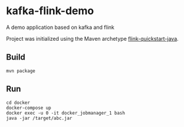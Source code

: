 # kafka-flink-demo
A demo application based on kafka and flink

Project was initialized using the Maven archetype [flink-quickstart-java](https://ci.apache.org/projects/flink/flink-docs-release-1.7/dev/projectsetup/java_api_quickstart.html).

## Build

    mvn package


## Run

    cd docker
    docker-compose up
    docker exec -u 0 -it docker_jobmanager_1 bash
    java -jar /target/abc.jar
